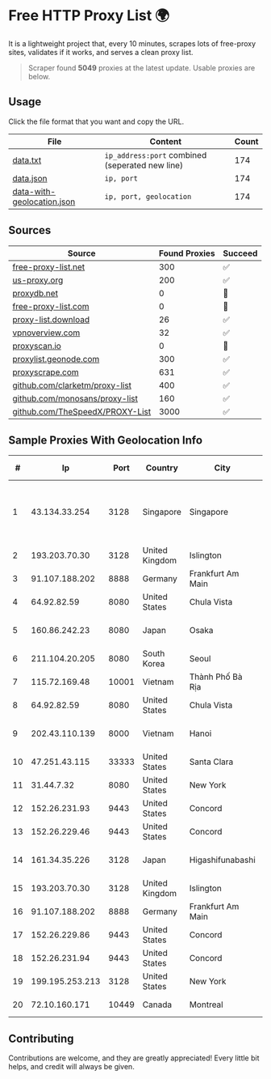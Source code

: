 
# Free HTTP Proxy List 🌍

It is a lightweight project that, every 10 minutes, scrapes lots of free-proxy sites, validates if it works, and serves a clean proxy list.


> Scraper found **5049** proxies at the latest update. Usable proxies are below.

## Usage

Click the file format that you want and copy the URL.


|File|Content|Count|
|----|-------|-----|
|[data.txt](https://raw.githubusercontent.com/themiralay/Proxy-List-World/master/data.txt)|`ip_address:port` combined (seperated new line)|174|
|[data.json](https://raw.githubusercontent.com/themiralay/Proxy-List-World/master/data.json)|`ip, port`|174|
|[data-with-geolocation.json](https://raw.githubusercontent.com/themiralay/Proxy-List-World/master/data-with-geolocation.json)|`ip, port, geolocation`|174|

## Sources

|Source|Found Proxies|Succeed|
|------|-------------|-------|
|[free-proxy-list.net](https://free-proxy-list.net)|300|✅|
|[us-proxy.org](https://www.us-proxy.org)|200|✅|
|[proxydb.net](http://proxydb.net)|0|🚫|
|[free-proxy-list.com](https://free-proxy-list.com/?page=&port=&type%5B%5D=http&type%5B%5D=https&up_time=0&search=Search)|0|🚫|
|[proxy-list.download](https://www.proxy-list.download/HTTP)|26|✅|
|[vpnoverview.com](https://vpnoverview.com/privacy/anonymous-browsing/free-proxy-servers)|32|✅|
|[proxyscan.io](https://www.proxyscan.io)|0|🚫|
|[proxylist.geonode.com](https://proxylist.geonode.com/api/proxy-list?limit=300&page=1&sort_by=lastChecked&sort_type=desc&protocols=http,https)|300|✅|
|[proxyscrape.com](https://api.proxyscrape.com/v2/?request=displayproxies&protocol=http&timeout=10000&country=all&ssl=all&anonymity=all)|631|✅|
|[github.com/clarketm/proxy-list](https://raw.githubusercontent.com/clarketm/proxy-list/master/proxy-list-raw.txt)|400|✅|
|[github.com/monosans/proxy-list](https://raw.githubusercontent.com/monosans/proxy-list/main/proxies/http.txt)|160|✅|
|[github.com/TheSpeedX/PROXY-List](https://raw.githubusercontent.com/TheSpeedX/PROXY-List/master/http.txt)|3000|✅|


## Sample Proxies With Geolocation Info

|#|Ip|Port|Country|City|Internet Service Provider|
|-|--|----|-------|----|-------------------------|
|1|43.134.33.254|3128|Singapore|Singapore|Shenzhen Tencent Computer Systems Company Limited|
|2|193.203.70.30|3128|United Kingdom|Islington|Sohonet Ripe|
|3|91.107.188.202|8888|Germany|Frankfurt Am Main|Hetzner Online AG|
|4|64.92.82.59|8080|United States|Chula Vista|Momentum Telecom, Inc.|
|5|160.86.242.23|8080|Japan|Osaka|Sony Network Communications Inc|
|6|211.104.20.205|8080|South Korea|Seoul|Korea Telecom|
|7|115.72.169.48|10001|Vietnam|Thành Phố Bà Rịa|VIETELmetro|
|8|64.92.82.59|8080|United States|Chula Vista|Momentum Telecom, Inc.|
|9|202.43.110.139|8000|Vietnam|Hanoi|DTS Telecom Company Limited|
|10|47.251.43.115|33333|United States|Santa Clara|Alibaba Cloud LLC|
|11|31.44.7.32|8080|United States|New York|ITGLOBAL.COM NL B.V.|
|12|152.26.231.93|9443|United States|Concord|MCNC|
|13|152.26.229.46|9443|United States|Concord|MCNC|
|14|161.34.35.226|3128|Japan|Higashifunabashi|NTT PC Communications, Inc.|
|15|193.203.70.30|3128|United Kingdom|Islington|Sohonet Ripe|
|16|91.107.188.202|8888|Germany|Frankfurt Am Main|Hetzner Online AG|
|17|152.26.229.86|9443|United States|Concord|MCNC|
|18|152.26.231.94|9443|United States|Concord|MCNC|
|19|199.195.253.213|3128|United States|New York|FranTech Solutions|
|20|72.10.160.171|10449|Canada|Montreal|GloboTech Communications|



## Contributing

Contributions are welcome, and they are greatly appreciated! Every
little bit helps, and credit will always be given.

